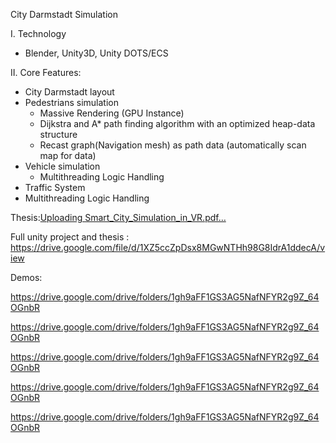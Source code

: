 City Darmstadt Simulation

I. Technology
- Blender, Unity3D, Unity DOTS/ECS

II. Core Features:
- City Darmstadt layout
- Pedestrians simulation
    * Massive Rendering (GPU Instance)
    * Dijkstra and A* path finding algorithm with an optimized heap-data structure
    * Recast graph(Navigation mesh) as path data (automatically scan map for data)
- Vehicle simulation
    * Multithreading Logic Handling
- Traffic System
- Multithreading Logic Handling

Thesis:[Uploading Smart_City_Simulation_in_VR.pdf…]()

Full unity project and thesis : https://drive.google.com/file/d/1XZ5ccZpDsx8MGwNTHh98G8IdrA1ddecA/view


Demos:

https://drive.google.com/drive/folders/1gh9aFF1GS3AG5NafNFYR2g9Z_64OGnbR

https://drive.google.com/drive/folders/1gh9aFF1GS3AG5NafNFYR2g9Z_64OGnbR

https://drive.google.com/drive/folders/1gh9aFF1GS3AG5NafNFYR2g9Z_64OGnbR

https://drive.google.com/drive/folders/1gh9aFF1GS3AG5NafNFYR2g9Z_64OGnbR

https://drive.google.com/drive/folders/1gh9aFF1GS3AG5NafNFYR2g9Z_64OGnbR
